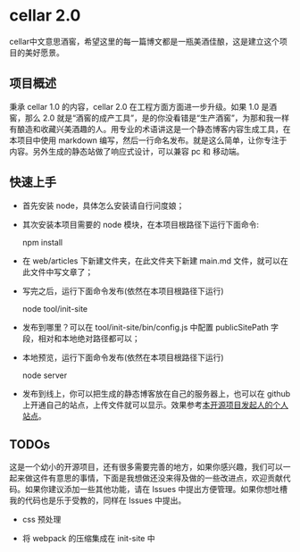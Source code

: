 # cellar 2.0

cellar中文意思酒窖，希望这里的每一篇博文都是一瓶美酒佳酿，这是建立这个项目的美好愿景。

## 项目概述

秉承 cellar 1.0 的内容，cellar 2.0 在工程方面方面进一步升级。如果 1.0 是酒窖，那么 2.0 就是“酒窖的成产工具”，是的你没看错是“生产酒窖”，为那和我一样有酿造和收藏兴美酒趣的人。用专业的术语讲这是一个静态博客内容生成工具，在本项目中使用 markdown 编写，然后一行命名发布。就是这么简单，让你专注于内容。另外生成的静态站做了响应式设计，可以兼容 pc 和 移动端。

## 快速上手

- 首先安装 node，具体怎么安装请自行问度娘；

- 其次安装本项目需要的 node 模块，在本项目根路径下运行下面命令:

    npm install
    
- 在 web/articles 下新建文件夹，在此文件夹下新建 main.md 文件，就可以在此文件中写文章了；

- 写完之后，运行下面命令发布(依然在本项目根路径下运行)

    node tool/init-site

- 发布到哪里？可以在 tool/init-site/bin/config.js 中配置 publicSitePath 字段，相对和本地绝对路径都可以；

- 本地预览，运行下面命令发布(依然在本项目根路径下运行)
       
    node server

- 发布到线上，你可以把生成的静态博客放在自己的服务器上，也可以在 github 上开通自己的站点，上传文件就可以显示。效果参考[本开源项目发起人的个人站点](https://longze.github.io)。

## TODOs

这是一个幼小的开源项目，还有很多需要完善的地方，如果你感兴趣，我们可以一起来做这件有意思的事情，下面是我想做还没来得及做的一些改进点，欢迎贡献代码。如果你建议添加一些其他功能，请在 Issues 中提出方便管理。如果你想吐槽我的代码也是乐于受教的，同样在 Issues 中提出。

- css 预处理

- 将 webpack 的压缩集成在 init-site 中